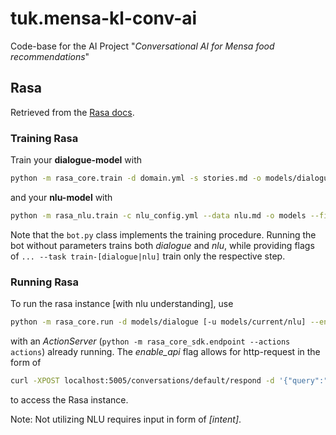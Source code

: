 # tuk.mensa-kl-conv-ai

Code-base for the AI Project "*Conversational AI for Mensa food recommendations*"


## Rasa

Retrieved from the [Rasa docs](https://rasa.com/docs/getting-started/overview/).

### Training Rasa

Train your **dialogue-model** with

```Bash
python -m rasa_core.train -d domain.yml -s stories.md -o models/dialogue
```

and your **nlu-model** with 

```Bash
python -m rasa_nlu.train -c nlu_config.yml --data nlu.md -o models --fixed_model_name nlu --project current --verbose
```

Note that the `bot.py` class implements the training procedure. Running the bot without parameters trains both *dialogue* and *nlu*, while providing flags of `... --task train-[dialogue|nlu]` train only the respective step.

### Running Rasa 

To run the rasa instance [with nlu understanding], use

```Bash
python -m rasa_core.run -d models/dialogue [-u models/current/nlu] --endpoints endpoints.yml [--debug] [--enable_api]
```

with an _ActionServer_ (`python -m rasa_core_sdk.endpoint --actions actions`) already running.
The *enable_api* flag allows for http-request in the form of

```bash
curl -XPOST localhost:5005/conversations/default/respond -d '{"query":"hallo"}'
```

to access the Rasa instance.

Note: Not utilizing NLU requires input in form of _\[intent]_.